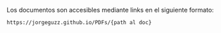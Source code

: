 Los documentos son accesibles mediante links en el siguiente formato:

  ```https://jorgeguzz.github.io/PDFs/{path al doc}```
